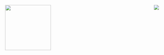 <img align="right" src="https://visitor-badge.laobi.icu/badge?page_id=soixz.soixz" />

<img align="center" src="https://github.com/soizx/soizx/blob/main/-2.png" width="150" height="150">
